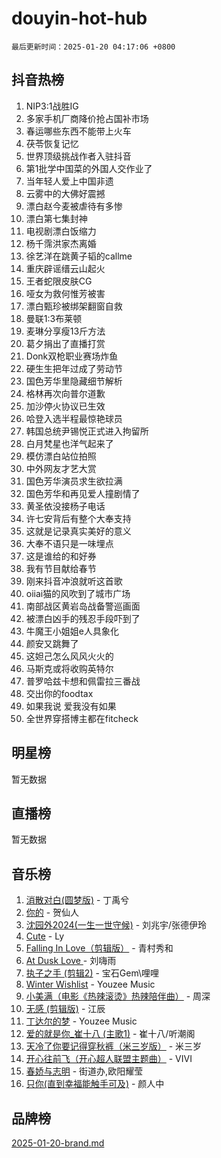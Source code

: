 # douyin-hot-hub

`最后更新时间：2025-01-20 04:17:06 +0800`

## 抖音热榜

1. NIP3:1战胜IG
1. 多家手机厂商降价抢占国补市场
1. 春运哪些东西不能带上火车
1. 茯苓恢复记忆
1. 世界顶级挑战作者入驻抖音
1. 第1批学中国菜的外国人交作业了
1. 当年轻人爱上中国非遗
1. 云雾中的大佛好震撼
1. 漂白赵今麦被虐待有多惨
1. 漂白第七集封神
1. 电视剧漂白饭缩力
1. 杨千霈洪家杰离婚
1. 徐艺洋在跳黄子韬的callme
1. 重庆辟谣缙云山起火
1. 王者蛇限皮肤CG
1. 哑女为救何惟芳被害
1. 漂白甄珍被绑架翻窗自救
1. 曼联1:3布莱顿
1. 麦琳分享瘦13斤方法
1. 葛夕捐出了直播打赏
1. Donk双枪职业赛场炸鱼
1. 硬生生把年过成了劳动节
1. 国色芳华里隐藏细节解析
1. 格林再次向普尔道歉
1. 加沙停火协议已生效
1. 哈登入选半程最惊艳球员
1. 韩国总统尹锡悦正式进入拘留所
1. 白月梵星也洋气起来了
1. 模仿漂白站位拍照
1. 中外网友才艺大赏
1. 国色芳华演员求生欲拉满
1. 国色芳华和再见爱人撞剧情了
1. 黄圣依没接杨子电话
1. 许七安背后有整个大奉支持
1. 这就是记录真实美好的意义
1. 大奉不语只是一味埋点
1. 这是谁给的和好券
1. 我有节目献给春节
1. 刚来抖音冲浪就听这首歌
1. oiiai猫的风吹到了城市广场
1. 南部战区黄岩岛战备警巡画面
1. 被漂白凶手的残忍手段吓到了
1. 牛魔王小姐姐e人具象化
1. 颜安又跳舞了
1. 这妲己怎么风风火火的
1. 马斯克或将收购英特尔
1. 普罗哈兹卡想和佩雷拉三番战
1. 交出你的foodtax
1. 如果我说 爱我没有如果
1. 全世界穿搭博主都在fitcheck

## 明星榜

暂无数据

## 直播榜

暂无数据

## 音乐榜

1. [消散对白(圆梦版)](https://sf5-hl-cdn-tos.douyinstatic.com/obj/tos-cn-ve-2774/og4jB5I5IizzoZVAAAzWgBMAsMDWoArfwBOiFs) - 丁禹兮
1. [你的](https://sf5-hl-cdn-tos.douyinstatic.com/obj/tos-cn-ve-2774/oYuIeKf42jB7sEV6B2upMdpYAgfrQWj0FeRegh) - 贺仙人
1. [沈园外2024(一生一世守候)](https://sf5-hl-cdn-tos.douyinstatic.com/obj/tos-cn-ve-2774/oAIYMHGCmKaYKFDd6FZBf9AfMfx1eErAAEJAFH) - 刘兆宇/张德伊玲
1. [Cute](https://sf5-hl-cdn-tos.douyinstatic.com/obj/tos-cn-ve-2774/o4IbIzHWKAAB4wsS5qMBRiiAlEBGTpQRNfFvuo) - Ly
1. [Falling In Love（剪辑版）](https://sf5-hl-cdn-tos.douyinstatic.com/obj/tos-cn-ve-2774/o8ajpA8zzgBPahbBIO8AcKGBLJezFCRd1wfP9f) - 青村秀和
1. [ At Dusk  Love ](https://sf5-hl-cdn-tos.douyinstatic.com/obj/tos-cn-ve-2774/o8CrpCf5CaYgI4ZrtQgMQAFEfuGqNnRSDQAPBc) - 刘嗨雨
1. [执子之手 (剪辑2)](https://sf6-cdn-tos.douyinstatic.com/obj/tos-cn-ve-2774/oUoZLQjCc31XzqsBnBQUNgeKtYPBcgbFDwtfcu) - 宝石Gem\哩哩
1. [Winter Wishlist](https://sf5-hl-cdn-tos.douyinstatic.com/obj/tos-cn-ve-2774/oIIgUOeamCFCVAzxN6MFRLIBlLGpUqQxeeHrLE) - Youzee Music
1. [小美满（电影《热辣滚烫》热辣陪伴曲）](https://sf5-hl-cdn-tos.douyinstatic.com/obj/tos-cn-ve-2774/o0GAn2lSgfZIDUgtevCGDQYnFg4CwnrBaxbTZL) - 周深
1. [无感 (剪辑版)](https://sf5-hl-cdn-tos.douyinstatic.com/obj/tos-cn-ve-2774/o0eIsUzJBDlQaQFC5OFlgbMEZC1TFYBftOBn6p) - 江辰
1. [丁达尔的梦](https://sf5-hl-cdn-tos.douyinstatic.com/obj/tos-cn-ve-2774/oMU3WirUZBVQkAC9ccG5P2IQirziZM2RTInUY) - Youzee Music
1. [爱的就是你_崔十八 (主歌1)](https://sf5-hl-cdn-tos.douyinstatic.com/obj/tos-cn-ve-2774/oI5BO5DhFZ6UTcNCnZaOCBLtZ7WIMQGfgnXf5E) - 崔十八/听潮阁
1. [天冷了你要记得穿秋裤（米三岁版）](https://sf3-cdn-tos.douyinstatic.com/obj/tos-cn-ve-2774/oQlIwVIDWiZ6BQilAorS7MA0AgCkQDvcZAdm1) - 米三岁
1. [开心往前飞（开心超人联盟主题曲）](https://sf5-hl-cdn-tos.douyinstatic.com/obj/tos-cn-ve-2774/9d8fb7c82cf1421fb93a9fe925275e0a) - VIVI
1. [春娇与志明](https://sf5-hl-cdn-tos.douyinstatic.com/obj/tos-cn-ve-2774/e530d8fceb7044b39707d7f9ff54add1) - 街道办,欧阳耀莹
1. [只你(直到幸福能触手可及)](https://sf5-hl-cdn-tos.douyinstatic.com/obj/tos-cn-ve-2774/o0lBkRDzFTeaVSUz3ZZSCBVtZ5DIMQGfgmEAuE) - 颜人中

## 品牌榜

[2025-01-20-brand.md](2025-01-20-brand.md)
